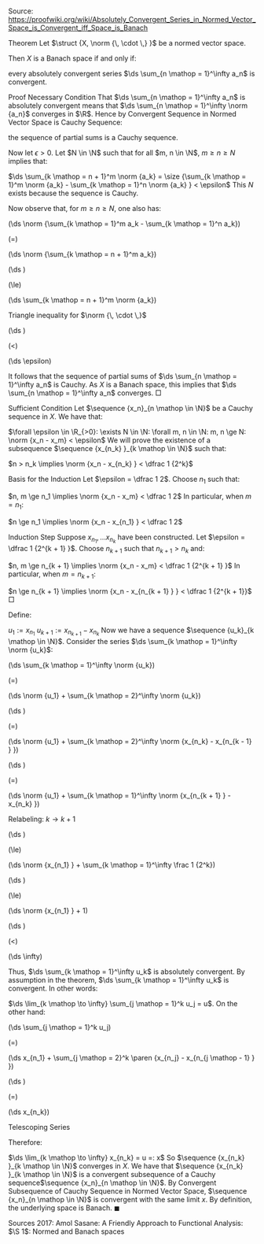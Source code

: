 # 

Source: https://proofwiki.org/wiki/Absolutely_Convergent_Series_in_Normed_Vector_Space_is_Convergent_iff_Space_is_Banach



Theorem
Let $\struct {X, \norm {\, \cdot \,} }$ be a normed vector space.

Then $X$ is a Banach space if and only if:

every absolutely convergent series $\ds \sum_{n \mathop = 1}^\infty a_n$ is convergent.


Proof
Necessary Condition
That $\ds \sum_{n \mathop = 1}^\infty a_n$ is absolutely convergent means that $\ds \sum_{n \mathop = 1}^\infty \norm {a_n}$ converges in $\R$.
Hence by Convergent Sequence in Normed Vector Space is Cauchy Sequence:

the sequence of partial sums is a Cauchy sequence.

Now let $\epsilon > 0$.
Let $N \in \N$ such that for all $m, n \in \N$, $m \ge n \ge N$ implies that:

$\ds \sum_{k \mathop = n + 1}^m \norm {a_k} = \size {\sum_{k \mathop = 1}^m \norm {a_k} - \sum_{k \mathop = 1}^n \norm {a_k} } < \epsilon$
This $N$ exists because the sequence is Cauchy.

Now observe that, for $m \ge n \ge N$, one also has:














\(\ds \norm {\sum_{k \mathop = 1}^m a_k - \sum_{k \mathop = 1}^n a_k}\)

\(=\)







\(\ds \norm {\sum_{k \mathop = n + 1}^m a_k}\)




















\(\ds \)

\(\le\)







\(\ds \sum_{k \mathop = n + 1}^m \norm {a_k}\)





Triangle inequality for $\norm {\, \cdot \,}$














\(\ds \)

\(<\)







\(\ds \epsilon\)









It follows that the sequence of partial sums of $\ds \sum_{n \mathop = 1}^\infty a_n$ is Cauchy.
As $X$ is a Banach space, this implies that $\ds \sum_{n \mathop = 1}^\infty a_n$ converges.
$\Box$


Sufficient Condition
Let $\sequence {x_n}_{n \mathop \in \N}$ be a Cauchy sequence in $X$.
We have that:

$\forall \epsilon \in \R_{>0}: \exists N \in \N: \forall m, n \in \N: m, n \ge N: \norm {x_n - x_m} < \epsilon$
We will prove the existence of a subsequence $\sequence {x_{n_k} }_{k \mathop \in \N}$ such that:

$n > n_k \implies \norm {x_n - x_{n_k} } < \dfrac 1 {2^k}$


Basis for the Induction
Let $\epsilon = \dfrac 1 2$.
Choose $n_1$ such that:

$n, m \ge n_1 \implies \norm {x_n - x_m} < \dfrac 1 2$
In particular, when $m = n_1$:

$n \ge n_1 \implies \norm {x_n - x_{n_1} } < \dfrac 1 2$


Induction Step
Suppose $x_{n_1}, \dots x_{n_k}$ have been constructed.
Let $\epsilon = \dfrac 1 {2^{k + 1} }$.
Choose $n_{k + 1}$ such that $n_{k + 1} > n_k$ and:

$n, m \ge n_{k + 1} \implies \norm {x_n - x_m} < \dfrac 1 {2^{k + 1} }$
In particular, when $m = n_{k + 1}$:

$n \ge n_{k + 1} \implies \norm {x_n - x_{n_{k + 1} } } < \dfrac 1 {2^{k + 1}}$
$\Box$

Define:

$u_1 := x_{n_1}$
$u_{k + 1} := x_{n_{k + 1} } - x_{n_k}$
Now we have a sequence $\sequence {u_k}_{k \mathop \in \N}$.
Consider the series $\ds \sum_{k \mathop = 1}^\infty \norm {u_k}$:














\(\ds \sum_{k \mathop = 1}^\infty \norm {u_k}\)

\(=\)







\(\ds \norm {u_1} + \sum_{k \mathop = 2}^\infty \norm {u_k}\)




















\(\ds \)

\(=\)







\(\ds \norm {u_1} + \sum_{k \mathop = 2}^\infty \norm {x_{n_k} - x_{n_{k - 1} } }\)




















\(\ds \)

\(=\)







\(\ds \norm {u_1} + \sum_{k \mathop = 1}^\infty \norm {x_{n_{k + 1} } - x_{n_k} }\)





Relabeling: $k \to k + 1$














\(\ds \)

\(\le\)







\(\ds \norm {x_{n_1} } + \sum_{k \mathop = 1}^\infty \frac 1 {2^k}\)




















\(\ds \)

\(\le\)







\(\ds \norm {x_{n_1} } + 1\)




















\(\ds \)

\(<\)







\(\ds \infty\)









Thus, $\ds \sum_{k \mathop = 1}^\infty u_k$ is absolutely convergent.
By assumption in the theorem, $\ds \sum_{k \mathop = 1}^\infty u_k$ is convergent.
In other words:

$\ds \lim_{k \mathop \to \infty} \sum_{j \mathop = 1}^k u_j = u$.
On the other hand:














\(\ds \sum_{j \mathop = 1}^k u_j\)

\(=\)







\(\ds x_{n_1} + \sum_{j \mathop = 2}^k \paren {x_{n_j} - x_{n_{j \mathop - 1} } }\)




















\(\ds \)

\(=\)







\(\ds x_{n_k}\)





Telescoping Series



Therefore:

$\ds \lim_{k \mathop \to \infty} x_{n_k} = u =: x$
So $\sequence {x_{n_k} }_{k \mathop \in \N}$ converges in $X$.
We have that $\sequence {x_{n_k} }_{k \mathop \in \N}$ is a convergent subsequence of a Cauchy sequence$\sequence {x_n}_{n \mathop \in \N}$.
By Convergent Subsequence of Cauchy Sequence in Normed Vector Space, $\sequence {x_n}_{n \mathop \in \N}$ is convergent with the same limit $x$.
By definition, the underlying space is Banach.
$\blacksquare$


Sources
2017: Amol Sasane: A Friendly Approach to Functional Analysis: $\S 1$: Normed and Banach spaces




